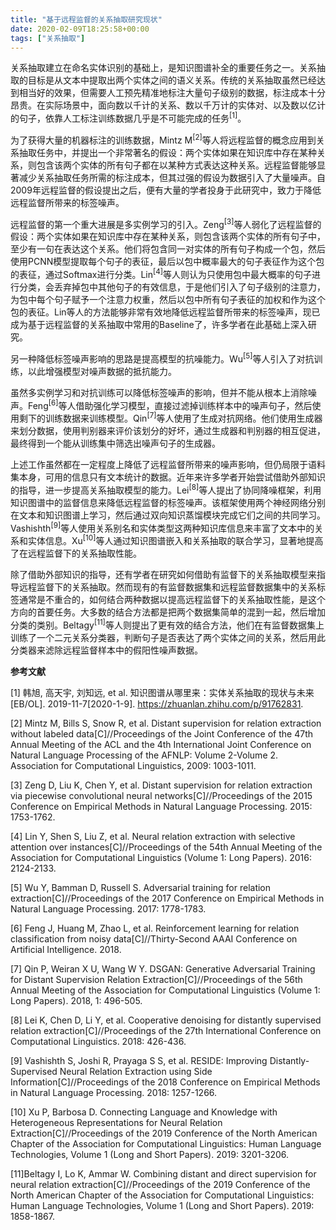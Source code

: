 ```yaml
---
title: "基于远程监督的关系抽取研究现状"
date: 2020-02-09T18:25:58+00:00
tags: ["关系抽取"]
---
```


关系抽取建立在命名实体识别的基础上，是知识图谱补全的重要任务之一。关系抽取的目标是从文本中提取出两个实体之间的语义关系。传统的关系抽取虽然已经达到相当好的效果，但需要人工预先精准地标注大量句子级别的数据，标注成本十分昂贵。在实际场景中，面向数以千计的关系、数以千万计的实体对、以及数以亿计的句子，依靠人工标注训练数据几乎是不可能完成的任务<sup>[1]</sup>。

为了获得大量的机器标注的训练数据，Mintz M<sup>[2]</sup>等人将远程监督的概念应用到关系抽取任务中，并提出一个非常著名的假设：两个实体如果在知识库中存在某种关系，则包含该两个实体的所有句子都在以某种方式表达这种关系。远程监督能够显著减少关系抽取任务所需的标注成本，但其过强的假设为数据引入了大量噪声。自2009年远程监督的假设提出之后，便有大量的学者投身于此研究中，致力于降低远程监督所带来的标签噪声。

远程监督的第一个重大进展是多实例学习的引入。Zeng<sup>[3]</sup>等人弱化了远程监督的假设：两个实体如果在知识库中存在某种关系，则包含该两个实体的所有句子中，至少有一句在表达这个关系。他们将包含同一对实体的所有句子构成一个包，然后使用PCNN模型提取每个句子的表征，最后以包中概率最大的句子表征作为这个包的表征，通过Softmax进行分类。Lin<sup>[4]</sup>等人则认为只使用包中最大概率的句子进行分类，会丢弃掉包中其他句子的有效信息，于是他们引入了句子级别的注意力，为包中每个句子赋予一个注意力权重，然后以包中所有句子表征的加权和作为这个包的表征。Lin等人的方法能够非常有效地降低远程监督所带来的标签噪声，现已成为基于远程监督的关系抽取中常用的Baseline了，许多学者在此基础上深入研究。

另一种降低标签噪声影响的思路是提高模型的抗噪能力。Wu<sup>[5]</sup>等人引入了对抗训练，以此增强模型对噪声数据的抵抗能力。

虽然多实例学习和对抗训练可以降低标签噪声的影响，但并不能从根本上消除噪声。Feng<sup>[6]</sup>等人借助强化学习模型，直接过滤掉训练样本中的噪声句子，然后使用剩下的训练数据来训练模型。Qin<sup>[7]</sup>等人使用了生成对抗网络。他们使用生成器来划分数据，使用判别器来评价该划分的好坏，通过生成器和判别器的相互促进，最终得到一个能从训练集中筛选出噪声句子的生成器。

上述工作虽然都在一定程度上降低了远程监督所带来的噪声影响，但仍局限于语料集本身，可用的信息只有文本统计的数据。近年来许多学者开始尝试借助外部知识的指导，进一步提高关系抽取模型的能力。Lei<sup>[8]</sup>等人提出了协同降噪框架，利用知识图谱中的监督信息来降低远程监督的标签噪声。该框架使用两个神经网络分别在文本和知识图谱上学习，然后通过双向知识蒸馏模块完成它们之间的共同学习。Vashishth<sup>[9]</sup>等人使用关系别名和实体类型这两种知识库信息来丰富了文本中的关系和实体信息。Xu<sup>[10]</sup>等人通过知识图谱嵌入和关系抽取的联合学习，显著地提高了在远程监督下的关系抽取性能。

除了借助外部知识的指导，还有学者在研究如何借助有监督下的关系抽取模型来指导远程监督下的关系抽取。然而现有的有监督数据集和远程监督数据集中的关系标签通常是不重合的，如何结合两种数据以提高远程监督下的关系抽取性能，是这个方向的首要任务。大多数的结合方法都是把两个数据集简单的混到一起，然后增加分类的类别。Beltagy<sup>[11]</sup>等人则提出了更有效的结合方法，他们在有监督数据集上训练了一个二元关系分类器，判断句子是否表达了两个实体之间的关系，然后用此分类器来滤除远程监督样本中的假阳性噪声数据。

**参考文献**

[1]   韩旭, 高天宇, 刘知远, et al. 知识图谱从哪里来：实体关系抽取的现状与未来[EB/OL]. 2019-11-7[2020-1-9]. https://zhuanlan.zhihu.com/p/91762831.

[2]   Mintz M, Bills S, Snow R, et al. Distant supervision for relation extraction without labeled data[C]//Proceedings of the Joint Conference of the 47th Annual Meeting of the ACL and the 4th International Joint Conference on Natural Language Processing of the AFNLP: Volume 2-Volume 2. Association for Computational Linguistics, 2009: 1003-1011.

[3]   Zeng D, Liu K, Chen Y, et al. Distant supervision for relation extraction via piecewise convolutional neural networks[C]//Proceedings of the 2015 Conference on Empirical Methods in Natural Language Processing. 2015: 1753-1762.

[4]   Lin Y, Shen S, Liu Z, et al. Neural relation extraction with selective attention over instances[C]//Proceedings of the 54th Annual Meeting of the Association for Computational Linguistics (Volume 1: Long Papers). 2016: 2124-2133.

[5]   Wu Y, Bamman D, Russell S. Adversarial training for relation extraction[C]//Proceedings of the 2017 Conference on Empirical Methods in Natural Language Processing. 2017: 1778-1783.

[6]   Feng J, Huang M, Zhao L, et al. Reinforcement learning for relation classification from noisy data[C]//Thirty-Second AAAI Conference on Artificial Intelligence. 2018.

[7]   Qin P, Weiran X U, Wang W Y. DSGAN: Generative Adversarial Training for Distant Supervision Relation Extraction[C]//Proceedings of the 56th Annual Meeting of the Association for Computational Linguistics (Volume 1: Long Papers). 2018, 1: 496-505.

[8]   Lei K, Chen D, Li Y, et al. Cooperative denoising for distantly supervised relation extraction[C]//Proceedings of the 27th International Conference on Computational Linguistics. 2018: 426-436.

[9]   Vashishth S, Joshi R, Prayaga S S, et al. RESIDE: Improving Distantly-Supervised Neural Relation Extraction using Side Information[C]//Proceedings of the 2018 Conference on Empirical Methods in Natural Language Processing. 2018: 1257-1266.

[10]  Xu P, Barbosa D. Connecting Language and Knowledge with Heterogeneous Representations for Neural Relation Extraction[C]//Proceedings of the 2019 Conference of the North American Chapter of the Association for Computational Linguistics: Human Language Technologies, Volume 1 (Long and Short Papers). 2019: 3201-3206.

[11]Beltagy I, Lo K, Ammar W. Combining distant and direct supervision for neural relation extraction[C]//Proceedings of the 2019 Conference of the North American Chapter of the Association for Computational Linguistics: Human Language Technologies, Volume 1 (Long and Short Papers). 2019: 1858-1867.